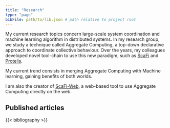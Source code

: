 ```yaml
---
title: "Research"
type: "page"
bibFile: path/to/lib.json # path relative to project root
---
```

My current research topics concern large-scale system coordination and machine learning algorithm in distributed systems.
In my research group, we study a technique called Aggregate Computing, a top-down declarative approach to coordinate collective behaviour.
 Over the years, my colleagues developed novel tool-chain to use this new paradigm, such as
[ScaFi](https://scafi.github.io/) and [Protelis](https://protelis.github.io/).

My current trend consists in merging Aggregate Computing with Machine learning, gaining benefits of both worlds.

I am also the creator of [ScaFi-Web](https://scafi.github.io/web/), a web-based tool to use Aggregate Computing directly on the web.

## Published articles

{{< bibliography >}}
## 